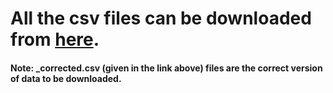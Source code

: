 # All the csv files can be downloaded from [here](https://drive.google.com/drive/folders/1W953Gifdkex09U5rDb_sHF2udLo9vEci?usp=sharing).
#### Note: _corrected.csv (given in the link above) files are the correct version of data to be downloaded.
